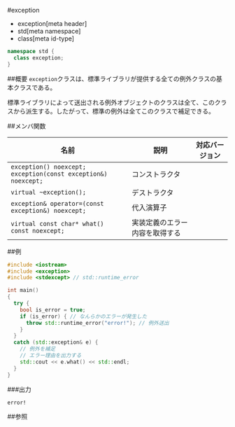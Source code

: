#exception
* exception[meta header]
* std[meta namespace]
* class[meta id-type]

```cpp
namespace std {
  class exception;
}
```

##概要
`exception`クラスは、標準ライブラリが提供する全ての例外クラスの基本クラスである。

標準ライブラリによって送出される例外オブジェクトのクラスは全て、このクラスから派生する。したがって、標準の例外は全てこのクラスで補足できる。


##メンバ関数

| 名前 | 説明 | 対応バージョン |
|----------------------------------------|---------------------------------------------|-------|
| `exception() noexcept;`<br/>`exception(const exception&) noexcept;` | コンストラクタ | |
| `virtual ~exception();` | デストラクタ | |
| `exception& operator=(const exception&) noexcept;` | 代入演算子 | |
| `virtual const char* what() const noexcept;` | 実装定義のエラー内容を取得する | |


##例
```cpp
#include <iostream>
#include <exception>
#include <stdexcept> // std::runtime_error

int main()
{
  try {
    bool is_error = true;
    if (is_error) { // なんらかのエラーが発生した
      throw std::runtime_error("error!"); // 例外送出
    }
  }
  catch (std::exception& e) {
    // 例外を補足
    // エラー理由を出力する
    std::cout << e.what() << std::endl;
  }
}
```

###出力
```
error!
```


##参照

